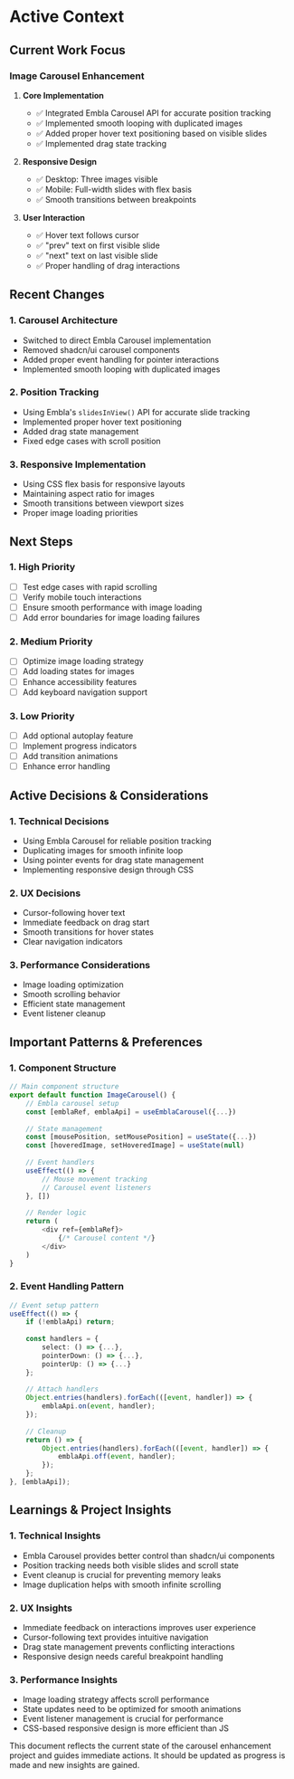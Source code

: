 # Active Context

## Current Work Focus

### Image Carousel Enhancement
1. **Core Implementation**
   - ✅ Integrated Embla Carousel API for accurate position tracking
   - ✅ Implemented smooth looping with duplicated images
   - ✅ Added proper hover text positioning based on visible slides
   - ✅ Implemented drag state tracking

2. **Responsive Design**
   - ✅ Desktop: Three images visible
   - ✅ Mobile: Full-width slides with flex basis
   - ✅ Smooth transitions between breakpoints

3. **User Interaction**
   - ✅ Hover text follows cursor
   - ✅ "prev" text on first visible slide
   - ✅ "next" text on last visible slide
   - ✅ Proper handling of drag interactions

## Recent Changes

### 1. Carousel Architecture
- Switched to direct Embla Carousel implementation
- Removed shadcn/ui carousel components
- Added proper event handling for pointer interactions
- Implemented smooth looping with duplicated images

### 2. Position Tracking
- Using Embla's `slidesInView()` API for accurate slide tracking
- Implemented proper hover text positioning
- Added drag state management
- Fixed edge cases with scroll position

### 3. Responsive Implementation
- Using CSS flex basis for responsive layouts
- Maintaining aspect ratio for images
- Smooth transitions between viewport sizes
- Proper image loading priorities

## Next Steps

### 1. High Priority
- [ ] Test edge cases with rapid scrolling
- [ ] Verify mobile touch interactions
- [ ] Ensure smooth performance with image loading
- [ ] Add error boundaries for image loading failures

### 2. Medium Priority
- [ ] Optimize image loading strategy
- [ ] Add loading states for images
- [ ] Enhance accessibility features
- [ ] Add keyboard navigation support

### 3. Low Priority
- [ ] Add optional autoplay feature
- [ ] Implement progress indicators
- [ ] Add transition animations
- [ ] Enhance error handling

## Active Decisions & Considerations

### 1. Technical Decisions
- Using Embla Carousel for reliable position tracking
- Duplicating images for smooth infinite loop
- Using pointer events for drag state management
- Implementing responsive design through CSS

### 2. UX Decisions
- Cursor-following hover text
- Immediate feedback on drag start
- Smooth transitions for hover states
- Clear navigation indicators

### 3. Performance Considerations
- Image loading optimization
- Smooth scrolling behavior
- Efficient state management
- Event listener cleanup

## Important Patterns & Preferences

### 1. Component Structure
```typescript
// Main component structure
export default function ImageCarousel() {
    // Embla carousel setup
    const [emblaRef, emblaApi] = useEmblaCarousel({...})
    
    // State management
    const [mousePosition, setMousePosition] = useState({...})
    const [hoveredImage, setHoveredImage] = useState(null)
    
    // Event handlers
    useEffect(() => {
        // Mouse movement tracking
        // Carousel event listeners
    }, [])
    
    // Render logic
    return (
        <div ref={emblaRef}>
            {/* Carousel content */}
        </div>
    )
}
```

### 2. Event Handling Pattern
```typescript
// Event setup pattern
useEffect(() => {
    if (!emblaApi) return;
    
    const handlers = {
        select: () => {...},
        pointerDown: () => {...},
        pointerUp: () => {...}
    };
    
    // Attach handlers
    Object.entries(handlers).forEach(([event, handler]) => {
        emblaApi.on(event, handler);
    });
    
    // Cleanup
    return () => {
        Object.entries(handlers).forEach(([event, handler]) => {
            emblaApi.off(event, handler);
        });
    };
}, [emblaApi]);
```

## Learnings & Project Insights

### 1. Technical Insights
- Embla Carousel provides better control than shadcn/ui components
- Position tracking needs both visible slides and scroll state
- Event cleanup is crucial for preventing memory leaks
- Image duplication helps with smooth infinite scrolling

### 2. UX Insights
- Immediate feedback on interactions improves user experience
- Cursor-following text provides intuitive navigation
- Drag state management prevents conflicting interactions
- Responsive design needs careful breakpoint handling

### 3. Performance Insights
- Image loading strategy affects scroll performance
- State updates need to be optimized for smooth animations
- Event listener management is crucial for performance
- CSS-based responsive design is more efficient than JS

This document reflects the current state of the carousel enhancement project and guides immediate actions. It should be updated as progress is made and new insights are gained.
